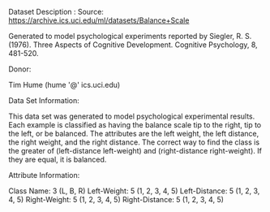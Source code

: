 Dataset Desciption : Source: https://archive.ics.uci.edu/ml/datasets/Balance+Scale

Generated to model psychological experiments reported by Siegler, R. S. (1976). Three Aspects of Cognitive Development. Cognitive Psychology, 8, 481-520.

Donor:

Tim Hume (hume '@' ics.uci.edu)

Data Set Information:

This data set was generated to model psychological experimental results. Each example is classified as having the balance scale tip to the right, tip to the left, or be balanced. The attributes are the left weight, the left distance, the right weight, and the right distance. The correct way to find the class is the greater of (left-distance left-weight) and (right-distance right-weight). If they are equal, it is balanced.

Attribute Information:

Class Name: 3 (L, B, R)
Left-Weight: 5 (1, 2, 3, 4, 5)
Left-Distance: 5 (1, 2, 3, 4, 5)
Right-Weight: 5 (1, 2, 3, 4, 5)
Right-Distance: 5 (1, 2, 3, 4, 5)
